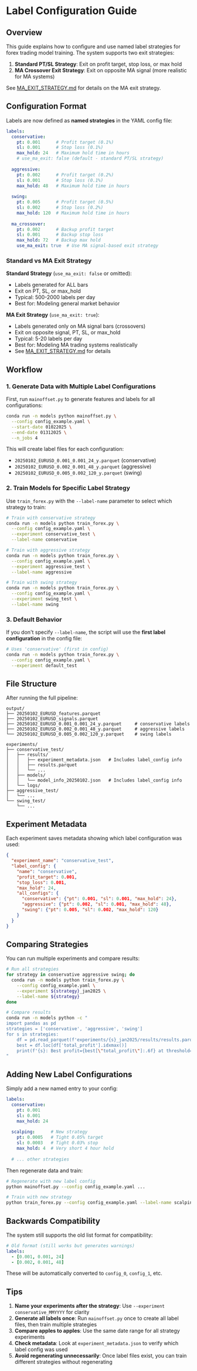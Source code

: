 # Label Configuration Guide

## Overview

This guide explains how to configure and use named label strategies for forex trading model training. The system supports two exit strategies:

1. **Standard PT/SL Strategy**: Exit on profit target, stop loss, or max hold
2. **MA Crossover Exit Strategy**: Exit on opposite MA signal (more realistic for MA systems)

See [MA_EXIT_STRATEGY.md](MA_EXIT_STRATEGY.md) for details on the MA exit strategy.

## Configuration Format

Labels are now defined as **named strategies** in the YAML config file:

```yaml
labels:
  conservative:
    pt: 0.001      # Profit target (0.1%)
    sl: 0.001      # Stop loss (0.1%)
    max_hold: 24   # Maximum hold time in hours
    # use_ma_exit: false (default - standard PT/SL strategy)
  
  aggressive:
    pt: 0.002      # Profit target (0.2%)
    sl: 0.001      # Stop loss (0.1%)
    max_hold: 48   # Maximum hold time in hours
  
  swing:
    pt: 0.005      # Profit target (0.5%)
    sl: 0.002      # Stop loss (0.2%)
    max_hold: 120  # Maximum hold time in hours
  
  ma_crossover:
    pt: 0.002      # Backup profit target
    sl: 0.001      # Backup stop loss
    max_hold: 72   # Backup max hold
    use_ma_exit: true  # Use MA signal-based exit strategy
```

### Standard vs MA Exit Strategy

**Standard Strategy** (`use_ma_exit: false` or omitted):
- Labels generated for ALL bars
- Exit on PT, SL, or max_hold
- Typical: 500-2000 labels per day
- Best for: Modeling general market behavior

**MA Exit Strategy** (`use_ma_exit: true`):
- Labels generated only on MA signal bars (crossovers)
- Exit on opposite signal, PT, SL, or max_hold
- Typical: 5-20 labels per day
- Best for: Modeling MA trading systems realistically
- See [MA_EXIT_STRATEGY.md](MA_EXIT_STRATEGY.md) for details

## Workflow

### 1. Generate Data with Multiple Label Configurations

First, run `mainoffset.py` to generate features and labels for all configurations:

```bash
conda run -n models python mainoffset.py \
  --config config_example.yaml \
  --start-date 01022025 \
  --end-date 01312025 \
  --n_jobs 4
```

This will create label files for each configuration:
- `20250102_EURUSD_0.001_0.001_24_y.parquet` (conservative)
- `20250102_EURUSD_0.002_0.001_48_y.parquet` (aggressive)
- `20250102_EURUSD_0.005_0.002_120_y.parquet` (swing)

### 2. Train Models for Specific Label Strategy

Use `train_forex.py` with the `--label-name` parameter to select which strategy to train:

```bash
# Train with conservative strategy
conda run -n models python train_forex.py \
  --config config_example.yaml \
  --experiment conservative_test \
  --label-name conservative

# Train with aggressive strategy
conda run -n models python train_forex.py \
  --config config_example.yaml \
  --experiment aggressive_test \
  --label-name aggressive

# Train with swing strategy
conda run -n models python train_forex.py \
  --config config_example.yaml \
  --experiment swing_test \
  --label-name swing
```

### 3. Default Behavior

If you don't specify `--label-name`, the script will use the **first label configuration** in the config file:

```bash
# Uses 'conservative' (first in config)
conda run -n models python train_forex.py \
  --config config_example.yaml \
  --experiment default_test
```

## File Structure

After running the full pipeline:

```
output/
├── 20250102_EURUSD_features.parquet
├── 20250102_EURUSD_signals.parquet
├── 20250102_EURUSD_0.001_0.001_24_y.parquet     # conservative labels
├── 20250102_EURUSD_0.002_0.001_48_y.parquet     # aggressive labels
└── 20250102_EURUSD_0.005_0.002_120_y.parquet    # swing labels

experiments/
├── conservative_test/
│   ├── results/
│   │   ├── experiment_metadata.json   # Includes label_config info
│   │   ├── results.parquet
│   │   └── ...
│   ├── models/
│   │   └── model_info_20250102.json   # Includes label_config info
│   └── logs/
├── aggressive_test/
│   └── ...
└── swing_test/
    └── ...
```

## Experiment Metadata

Each experiment saves metadata showing which label configuration was used:

```json
{
  "experiment_name": "conservative_test",
  "label_config": {
    "name": "conservative",
    "profit_target": 0.001,
    "stop_loss": 0.001,
    "max_hold": 24,
    "all_configs": {
      "conservative": {"pt": 0.001, "sl": 0.001, "max_hold": 24},
      "aggressive": {"pt": 0.002, "sl": 0.001, "max_hold": 48},
      "swing": {"pt": 0.005, "sl": 0.002, "max_hold": 120}
    }
  }
}
```

## Comparing Strategies

You can run multiple experiments and compare results:

```bash
# Run all strategies
for strategy in conservative aggressive swing; do
  conda run -n models python train_forex.py \
    --config config_example.yaml \
    --experiment ${strategy}_jan2025 \
    --label-name ${strategy}
done

# Compare results
conda run -n models python -c "
import pandas as pd
strategies = ['conservative', 'aggressive', 'swing']
for s in strategies:
    df = pd.read_parquet(f'experiments/{s}_jan2025/results/results.parquet')
    best = df.loc[df['total_profit'].idxmax()]
    print(f'{s}: Best profit={best[\"total_profit\"]:.6f} at threshold={best[\"threshold\"]:.2f}')
"
```

## Adding New Label Configurations

Simply add a new named entry to your config:

```yaml
labels:
  conservative:
    pt: 0.001
    sl: 0.001
    max_hold: 24
  
  scalping:      # New strategy
    pt: 0.0005   # Tight 0.05% target
    sl: 0.0003   # Tight 0.03% stop
    max_hold: 4  # Very short 4 hour hold
  
  # ... other strategies
```

Then regenerate data and train:

```bash
# Regenerate with new label config
python mainoffset.py --config config_example.yaml ...

# Train with new strategy
python train_forex.py --config config_example.yaml --label-name scalping --experiment scalping_test
```

## Backwards Compatibility

The system still supports the old list format for compatibility:

```yaml
# Old format (still works but generates warnings)
labels:
  - [0.001, 0.001, 24]
  - [0.002, 0.001, 48]
```

These will be automatically converted to `config_0`, `config_1`, etc.

## Tips

1. **Name your experiments after the strategy**: Use `--experiment conservative_MMYYYY` for clarity
2. **Generate all labels once**: Run `mainoffset.py` once to create all label files, then train multiple strategies
3. **Compare apples to apples**: Use the same date range for all strategy experiments
4. **Check metadata**: Look at `experiment_metadata.json` to verify which label config was used
5. **Avoid regenerating unnecessarily**: Once label files exist, you can train different strategies without regenerating
